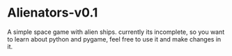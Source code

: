 # Alienators-v0.1
A simple space game with alien ships. 
currently its incomplete, so you want to learn about python and pygame, feel free to use it and make changes in it.

